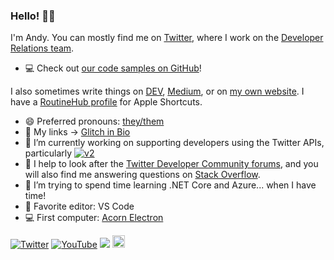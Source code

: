 ### Hello! 👋🏻

I'm Andy. You can mostly find me on [Twitter](https://twitter.com/andypiper), where I work on the [Developer Relations team](https://twitter.com/twitterdev). 

- 💻 Check out [our code samples on GitHub](https://github.com/twitterdev)!

I also sometimes write things on [DEV](https://dev.to/andypiper), [Medium](https://andypiper.medium.com), or on [my own website](https://andypiper.co.uk). I have a [RoutineHub profile](https://routinehub.co/user/andypiper) for Apple Shortcuts.

- 😄 Preferred pronouns: [they/them](https://pronoun.is/they)
- 📑 My links -> [Glitch in Bio](https://andypiper.me)
- 🔭 I’m currently working on supporting developers using the Twitter APIs, particularly [![v2](https://img.shields.io/endpoint?url=https%3A%2F%2Ftwbadges.glitch.me%2Fbadges%2Fv2)](https://developer.twitter.com/en/docs/twitter-api)
- 💬 I help to look after the [Twitter Developer Community forums](https://twittercommunity.com), and you will also find me answering questions on [Stack Overflow](https://stackoverflow.com/users/262478/andy-piper).
- 🌱 I’m trying to spend time learning .NET Core and Azure... when I have time!
- 📝 Favorite editor: VS Code 
- 💻 First computer: [Acorn Electron](https://en.wikipedia.org/wiki/Acorn_Electron)

[![Twitter](https://img.shields.io/badge/andypiper%20-%231DA1F2.svg?&style=flat-square&logo=Twitter&logoColor=white)](https://twitter.com/andypiper) [![YouTube](https://img.shields.io/badge/andypiperuk%20-%23FF0000.svg?&style=flat-square&logo=YouTube&logoColor=white)](https://youtube.com/andypiperuk) <a href="https://xbox.com"><img src="https://img.shields.io/badge/LostRinkitink%20-%23107C10.svg?&style=flat-square&logo=Xbox&logoColor=white"/></a> <a href="https://ko-fi.com/T6T11M0HS"><img src="https://camo.githubusercontent.com/cd07f1a5d90e454e7bbf69d22ebe4cdbd3a0b3dcf56ba0b6c2495a8e99c776be/68747470733a2f2f6b6f2d66692e636f6d2f696d672f676974687562627574746f6e5f736d2e737667" height="20"/></a>
